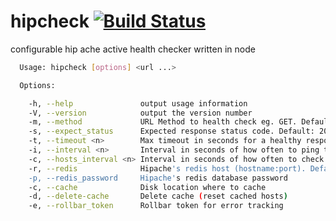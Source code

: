 hipcheck [![Build Status](https://travis-ci.org/runnable/hipcheck.png)](https://travis-ci.org/runnable/hipcheck)
======================

configurable hip ache active health checker written in node

```bash
  Usage: hipcheck [options] <url ...>

  Options:

    -h, --help               output usage information
    -V, --version            output the version number
    -m, --method             URL Method to health check eg. GET. Default: GET
    -s, --expect_status      Expected response status code. Default: 200
    -t, --timeout <n>        Max timeout in seconds for a healthy response. Default: 3
    -i, --interval <n>       Interval in seconds of how often to ping the domain. Default: 3
    -c, --hosts_interval <n> Interval in seconds of how often to check for host changes. Default: 3
    -r, --redis              Hipache's redis host (hostname:port). Default: localhost:6379
    -p, --redis_password     Hipache's redis database password
    -c, --cache              Disk location where to cache
    -d, --delete-cache       Delete cache (reset cached hosts)
    -e, --rollbar_token      Rollbar token for error tracking
```